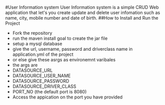 #User Information system
User Information system is a simple CRUD Web application that let's you create update and delete user infomation such as name, city, mobile number and date of birth.
##How to Install and Run the Project
- Fork the repository
- run the maven install goal to create the jar file
- setup a mysql database
- give the url, username, password and driverclass name in application.yml of the project
- or else give these asrgs as environemnt varibales
- the args are
- DATASOURCE_URL
- DATASOURCE_USER_NAME
- DATASOURCE_PASSWORD
- DATASOURCE_DRIVER_CLASS
- PORT_NO (the default port is 8080)
- Access the appication on the port you have provided

